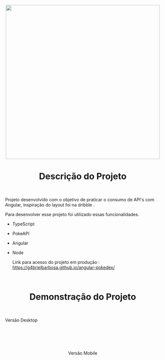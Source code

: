 <p align="center">
    <img style="height: 500px " src= "https://user-images.githubusercontent.com/98058431/209003100-c3d9ed6a-4cfe-4f5b-ac15-aac3abcf56bb.png">
   
</p>

<h1 align="center"> Descrição do Projeto </h1>


<br>


 Projeto desenvolvido com o objetivo de praticar o consumo de API's com Angular, inspiração do layout foi na dribble .
  
Para desenvolver esse projeto foi utilizado essas funcionalidades.
  
- TypeScript 
- PokeAPI
- Angular
- Node

  Link para acesso do projeto em produção : https://g4brielbarbosa.github.io/angular-pokedex/

<br>

<h1 align="center"> Demonstração do Projeto </h1>

<br>

<p align="center">

  Versão Desktop
</p>

<br>

<p align="center">
  <img "src="https://user-images.githubusercontent.com/98058431/209003685-ab263031-cb57-41e0-8a39-c95cfd6c5303.gif" />
</p>



<br>


<p align="center">
  Versão Mobile
</p>

<br>


<p align="center">
  <img "src="https://user-images.githubusercontent.com/98058431/209003539-06cb529b-7d1b-486c-a937-57127dd4c397.gif" />
</p>

